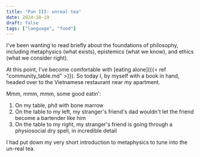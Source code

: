 ```yaml
---
title: "Pun III: unreal tea"
date: 2024-10-19
draft: false
tags: ["language", "food"]
---
```

I've been wanting to read briefly about the foundations of philosophy, including metaphysics (what exists), epistemics (what we know), and ethics (what we consider right).

At this point, I've become comfortable with [eating alone]({{< ref "community_table.md" >}}). So today I, by myself with a book in hand, headed over to the Vietnamese restaurant near my apartment.

Mmm, mmm, mmm, some good eatin':
1. On my table, phở with bone marrow
2. On the table to my left, my stranger's friend's dad wouldn't let the friend become a bartender like him
3. On the table to my right, my stranger's friend is going through a physiosocial dry spell, in incredible detail

I had put down my very short introduction to metaphysics to tune into the un-real tea.